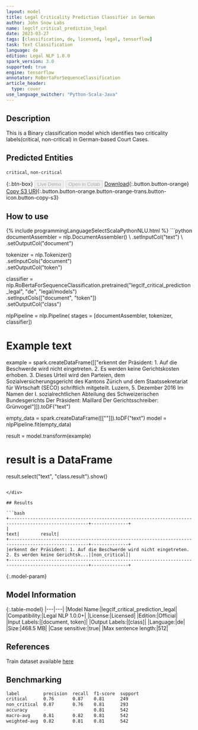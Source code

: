 ```yaml
---
layout: model
title: Legal Criticality Prediction Classifier in German
author: John Snow Labs
name: legclf_critical_prediction_legal
date: 2023-03-27
tags: [classification, de, licensed, legal, tensorflow]
task: Text Classification
language: de
edition: Legal NLP 1.0.0
spark_version: 3.0
supported: true
engine: tensorflow
annotator: RoBertaForSequenceClassification
article_header:
  type: cover
use_language_switcher: "Python-Scala-Java"
---
```


## Description

This is a Binary classification model which identifies two criticality labels(critical, non-critical) in German-based Court Cases.

## Predicted Entities

`critical`, `non-critical`

{:.btn-box}
<button class="button button-orange" disabled>Live Demo</button>
<button class="button button-orange" disabled>Open in Colab</button>
[Download](https://s3.amazonaws.com/auxdata.johnsnowlabs.com/legal/models/legclf_critical_prediction_legal_de_1.0.0_3.0_1679923757236.zip){:.button.button-orange}
[Copy S3 URI](s3://auxdata.johnsnowlabs.com/legal/models/legclf_critical_prediction_legal_de_1.0.0_3.0_1679923757236.zip){:.button.button-orange.button-orange-trans.button-icon.button-copy-s3}

## How to use



<div class="tabs-box" markdown="1">
{% include programmingLanguageSelectScalaPythonNLU.html %}
```python
documentAssembler = nlp.DocumentAssembler() \
    .setInputCol("text") \
    .setOutputCol("document")

tokenizer = nlp.Tokenizer() \
    .setInputCols("document") \
    .setOutputCol("token")

classifier = nlp.RoBertaForSequenceClassification.pretrained("legclf_critical_prediction_legal", "de", "legal/models") \
    .setInputCols(["document", "token"]) \
    .setOutputCol("class")

nlpPipeline = nlp.Pipeline(
      stages = [documentAssembler,
                tokenizer,
                classifier])
     
# Example text
example = spark.createDataFrame([["erkennt der Präsident: 1. Auf die Beschwerde wird nicht eingetreten. 2. Es werden keine Gerichtskosten erhoben. 3. Dieses Urteil wird den Parteien, dem Sozialversicherungsgericht des Kantons Zürich und dem Staatssekretariat für Wirtschaft (SECO) schriftlich mitgeteilt. Luzern, 5. Dezember 2016 Im Namen der I. sozialrechtlichen Abteilung des Schweizerischen Bundesgerichts Der Präsident: Maillard Der Gerichtsschreiber: Grünvogel"]]).toDF("text")

empty_data = spark.createDataFrame([[""]]).toDF("text")
model = nlpPipeline.fit(empty_data)

result = model.transform(example)

# result is a DataFrame
result.select("text", "class.result").show()
```

</div>

## Results

```bash
+----------------------------------------------------------------------------------------------------+--------------+
|                                                                                                text|        result|
+----------------------------------------------------------------------------------------------------+--------------+
|erkennt der Präsident: 1. Auf die Beschwerde wird nicht eingetreten. 2. Es werden keine Gerichtsk...|[non_critical]|
+----------------------------------------------------------------------------------------------------+--------------+
```

{:.model-param}
## Model Information

{:.table-model}
|---|---|
|Model Name:|legclf_critical_prediction_legal|
|Compatibility:|Legal NLP 1.0.0+|
|License:|Licensed|
|Edition:|Official|
|Input Labels:|[document, token]|
|Output Labels:|[class]|
|Language:|de|
|Size:|468.5 MB|
|Case sensitive:|true|
|Max sentence length:|512|

## References

Train dataset available [here](https://huggingface.co/datasets/rcds/legal_criticality_prediction)

## Benchmarking

```bash
label         precision  recall  f1-score  support 
critical      0.76       0.87    0.81      249     
non_critical  0.87       0.76    0.81      293     
accuracy      -          -       0.81      542     
macro-avg     0.81       0.82    0.81      542     
weighted-avg  0.82       0.81    0.81      542     
```